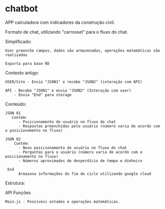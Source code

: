 # chatbot

APP calculadora com indicadores da construção civil. 

Formato de chat, utilizando "carrossel" para o fluxo do chat.

Simplificado:
    
    
    User preenche campos, dados são armazenados, operações matemáticas são realizadas
    
    Exporta para base RD
    
    
Contexto antigo:
    
    USER/Site - Envia "JSON1" e recebe "JSON2" (interação com API)

    API - Recebe "JSON1" e envia "JSON2" (Interação com user)
        - Envia "End" para storage


   Conteúdo:

    JSON 01
       Contém:
          - Posicionamento do usuário no fluxo do chat
          - Respostas preenchidas pelo usuário (número varia de acordo com o posicionamento no fluxo)
  
    JSON 02
        Contém:
          - Novo posicionamento do usuário no fluxo do chat
          - Perguntas para o usuário (número varia de acordo com o posicionamento no fluxo)
          - Números aproximados de desperdício de tempo e dinheiro
    
     End
          Armazena informações do fim do ciclo utilizando google cloud

Estrutura:

API
Funções

    Main.js - Possíveis estados e operações matemáticas.
